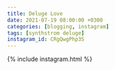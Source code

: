```yaml
---
title: Deluge Love
date: 2021-07-19 08:00:00 +0300
categories: [blogging, instagram]
tags: [synthstrom deluge]
instagram_id: CRgQwgPhp3S
---
```


{% include instagram.html %}
